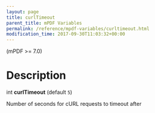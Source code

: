 ```yaml
---
layout: page
title: curlTimeout
parent_title: mPDF Variables
permalink: /reference/mpdf-variables/curltimeout.html
modification_time: 2017-09-30T11:03:32+00:00
---
```


(mPDF >= 7.0)

# Description

int **curlTimeout** (default `5`)

Number of seconds for cURL requests to timeout after
